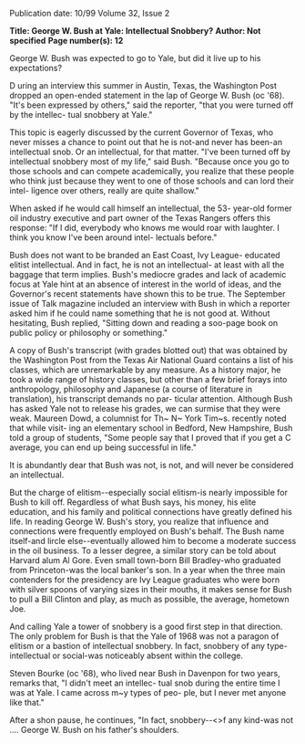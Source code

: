 Publication date: 10/99
Volume 32, Issue 2

**Title: George W. Bush at Yale: Intellectual Snobbery?**
**Author:  Not specified**
**Page number(s): 12**

George W. Bush was expected to go to Yale, but did it live up to his expectations? 

D 
uring an interview this summer in Austin, Texas, the 
Washington Post dropped an open-ended statement in the 
lap of George W. Bush (oc '68). "It's been expressed by 
others," said the reporter, "that you were turned off by the intellec-
tual snobbery at Yale." 


This topic is eagerly discussed by the current Governor of 
Texas, who never misses a chance to point out that he is not-and 
never has been-an intellectual snob. Or an intellectual, for that 
matter. "I've been turned off by intellectual snobbery most of my 
life," said Bush. "Because once you go to those schools and can 
compete academically, you realize that these people who think just 
because they went to one of those schools and can lord their intel-
ligence over others, really are quite shallow." 


When asked if he would call himself an intellectual, the 53-
year-old former oil industry executive and part owner of the Texas 
Rangers offers this response: "If I did, everybody who knows me 
would roar with laughter. I think you know I've been around intel-
lectuals before." 


Bush does not want to be branded an East Coast, Ivy League-
educated elitist intellectual. And in fact, he is not an intellectual-
at least with all the baggage that term 
implies. Bush's mediocre grades and 
lack of academic focus at Yale hint at 
an absence of interest in the world of 
ideas, and the Governor's recent 
statements have shown this to be 
true. The September issue of Talk 
magazine included an interview with 
Bush in which a reporter asked him 
if he could name something that he 
is not good at. Without hesitating, 
Bush replied, "Sitting down and 
reading a soo-page book on public 
policy or philosophy or something." 


A copy of Bush's transcript 
(with grades blotted out) that was 
obtained by the Washington Post 
from the Texas Air National Guard 
contains a list of his classes, which 
are unremarkable by any measure. As 
a history major, he took a wide range 
of history classes, but other than a 
few brief forays into anthropology, philosophy and Japanese (a 
course of literature in translation), his transcript demands no par-
ticular attention. Although Bush has asked Yale not to release his 
grades, we can surmise that they were weak. Maureen Dowd, a 
columnist for Th~ N~ York Tim~s. recently noted that while visit-
ing an elementary school in Bedford, New Hampshire, Bush told a 
group of students, "Some people say that I proved that if you get a 
C average, you can end up being successful in life." 


It is abundantly dear that Bush was not, is not, and will never 
be considered an intellectual. 


But the charge of elitism--especially social elitism-is nearly 
impossible for Bush to kill off. Regardless of what Bush says, his 
money, his elite education, and his family and political connections 
have greatly defined his life. In reading George W. Bush's story, you 
realize that influence and connections were frequently employed on 
Bush's behalf. The Bush name itself-and lircle else--eventually 
allowed him to become a moderate success in the oil business. To a 
lesser degree, a similar story can be told about Harvard alum Al 
Gore. Even small town-born Bill Bradley-who graduated from 
Princeton-was the local banker's son. In a year when the three 
main contenders for the presidency are 
Ivy League graduates who were born 
with silver spoons of varying sizes in 
their mouths, it makes sense for Bush to 
pull a Bill Clinton and play, as much as 
possible, the average, hometown Joe. 


And calling Yale a tower of snobbery is a 
good first step in that direction. The 
only problem for Bush is that the Yale of 
1968 was not a paragon of elitism or a 
bastion of intellectual snobbery. In fact, 
snobbery of any type-intellectual or 
social-was noticeably absent within the 
college. 


Steven Bourke (oc '68), who lived 
near Bush in Davenpon for two years, 
remarks that, "I didn't meet an intellec-
tual snob during the entire time I was at 
Yale. I came across m~y types of peo-
ple, but I never met anyone like that." 


After a shon pause, he continues, "In 
fact, snobbery--<>f any kind-was not 
.... George W. Bush on his father's shoulders.